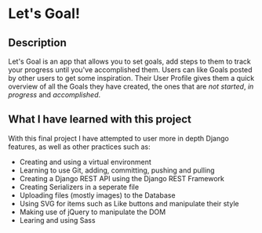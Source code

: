 # Let's Goal!
## Description
Let's Goal is an app that allows you to set goals, add steps to them to track your progress until you've accomplished them. Users can like Goals posted by other users to get some inspiration.
Their User Profile gives them a quick overview of all the Goals they have created, the ones that are _not started_, _in progress_ and _accomplished_.

## What I have learned with this project
With this final project I have attempted to user more in depth Django features, as well as other practices such as:
- Creating and using a virtual environment 
- Learning to use Git, adding, committing, pushing and pulling
- Creating a Django REST API using the Django REST Framework
- Creating Serializers in a seperate file
- Uploading files (mostly images) to the Database
- Using SVG for items such as Like buttons and manipulate their style
- Making use of jQuery to manipulate the DOM
- Learing and using Sass
